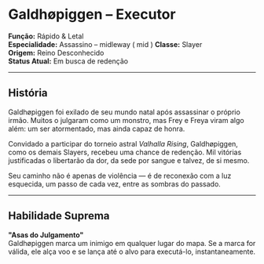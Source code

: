 # Galdhøpiggen – Executor

**Função:** Rápido & Letal  
**Especialidade:** Assassino – midleway ( mid )
**Classe:** Slayer  
**Origem:** Reino Desconhecido  
**Status Atual:** Em busca de redenção

---

## História

Galdhøpiggen foi exilado de seu mundo natal após assassinar o próprio irmão. Muitos o julgaram como um monstro, mas Frey e Freya viram algo além: um ser atormentado, mas ainda capaz de honra.

Convidado a participar do torneio astral *Valhalla Rising*, Galdhøpiggen, como os demais Slayers, recebeu uma chance de redenção. Mil vitórias justificadas o libertarão da dor, da sede por sangue e talvez, de si mesmo.

Seu caminho não é apenas de violência — é de reconexão com a luz esquecida, um passo de cada vez, entre as sombras do passado.

---

## Habilidade Suprema

**"Asas do Julgamento"**  
Galdhøpiggen marca um inimigo em qualquer lugar do mapa. Se a marca for válida, ele alça voo e se lança até o alvo para executá-lo, instantaneamente.
